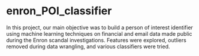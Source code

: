 # enron_POI_classifier
In this project, our main objective was to build a person of interest identifier using machine learning
techniques on financial and email data made public during the Enron scandal investigations.
Features were explored, outliers removed during data wrangling, and various
classifiers were tried.
